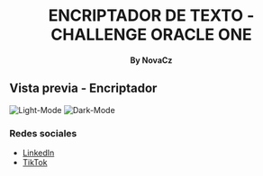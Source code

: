 <h1 align=center>ENCRIPTADOR DE TEXTO - CHALLENGE ORACLE ONE</h1>
<h4 align=center>By NovaCz</h4>

## Vista previa - Encriptador

![Light-Mode](/src/img/result1.jpg)
![Dark-Mode](/src/img/result2.jpg)


### Redes sociales
- [LinkedIn](https://www.linkedin.com/in/miguel-crz-538b56267/)
- [TikTok](https://www.tiktok.com/@rzzaike)
